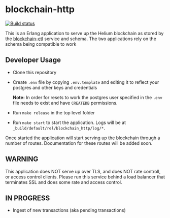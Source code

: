 # blockchain-http

[![Build status](https://badge.buildkite.com/dccd9ab02cd8867a21f53479adcdc692edf426f6bb63732038.svg)](https://buildkite.com/helium/blockchain-http)

This is an Erlang application to serve up the Helium blockchain as
stored by the
[blockchain-etl](https://github.com/helium/blockchain-etl) service and
schema. The two applications rely on the schema being compatible to
work


## Developer Usage

* Clone this repository
* Create `.env` file by copying `.env.template` and editing it to
  reflect your postgres and other keys and credentials

  **Note:** In order for resets to work the postgres user specified in
  the `.env` file needs to exist and have `CREATEDB` permissions.

* Run `make release` in the top level folder

* Run `make start` to start the application. Logs will be at
  `_build/default/rel/blockchain_http/log/*`.

Once started the application will start serving up the blockchain
through a number of routes. Documentation for these routes will be
added soon.

## WARNING

This application does NOT serve up over TLS, and does NOT rate
controll, or access control clients. Please run this service behind a
load balancer that terminates SSL and does some rate and access
control.

## IN PROGRESS

* Ingest of new transactions (aka pending transactions)
